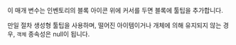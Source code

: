 이 매개 변수는 인벤토리의 블록 아이콘 위에 커서를 두면 블록에 툴팁을 추가합니다.

만일 절차 생성형 툴팁을 사용하며, 떨어진 아이템이거나 개체에 의해 유지되지 않는 경우, `객체` 종속성은 null이 됩니다.